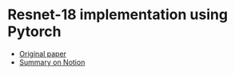 # Resnet-18 implementation using Pytorch
- [Original paper](https://arxiv.org/abs/1512.03385)
- [Summary on Notion](https://andrea-zoccatelli.notion.site/Resnets-2ac260687176413884cd2697e8e6eab9?pvs=74)
